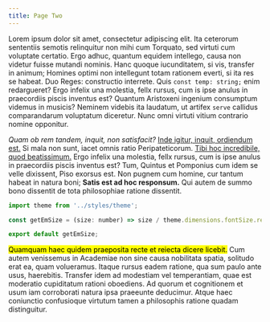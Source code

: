 ```yaml
---
title: Page Two
---
```


Lorem ipsum dolor sit amet, consectetur adipiscing elit. Ita ceterorum sententiis semotis relinquitur non mihi cum Torquato, sed virtuti cum voluptate certatio. Ergo adhuc, quantum equidem intellego, causa non videtur fuisse mutandi nominis. Hanc quoque iucunditatem, si vis, transfer in animum; Homines optimi non intellegunt totam rationem everti, si ita res se habeat. Duo Reges: constructio interrete. Quis `const temp: string;` enim redargueret? Ergo infelix una molestia, fellx rursus, cum is ipse anulus in praecordiis piscis inventus est? Quantum Aristoxeni ingenium consumptum videmus in musicis? Neminem videbis ita laudatum, ut artifex `serve` callidus comparandarum voluptatum diceretur. Nunc omni virtuti vitium contrario nomine opponitur.

_Quam ob rem tandem, inquit, non satisfacit?_ <a href="http://loripsum.net/" target="_blank">Inde igitur, inquit, ordiendum est.</a> Si mala non sunt, iacet omnis ratio Peripateticorum. <a href="http://loripsum.net/" target="_blank">Tibi hoc incredibile, quod beatissimum.</a> Ergo infelix una molestia, fellx rursus, cum is ipse anulus in praecordiis piscis inventus est? Tum, Quintus et Pomponius cum idem se velle dixissent, Piso exorsus est. Non pugnem cum homine, cur tantum habeat in natura boni; **Satis est ad hoc responsum.** Qui autem de summo bono dissentit de tota philosophiae ratione dissentit.

```js
import theme from '../styles/theme';

const getEmSize = (size: number) => size / theme.dimensions.fontSize.regular;

export default getEmSize;
```

<mark>Quamquam haec quidem praeposita recte et reiecta dicere licebit.</mark> Cum autem venissemus in Academiae non sine causa nobilitata spatia, solitudo erat ea, quam volueramus. Itaque rursus eadem ratione, qua sum paulo ante usus, haerebitis. Transfer idem ad modestiam vel temperantiam, quae est moderatio cupiditatum rationi oboediens. Ad quorum et cognitionem et usum iam corroborati natura ipsa praeeunte deducimur. Atque haec coniunctio confusioque virtutum tamen a philosophis ratione quadam distinguitur.

